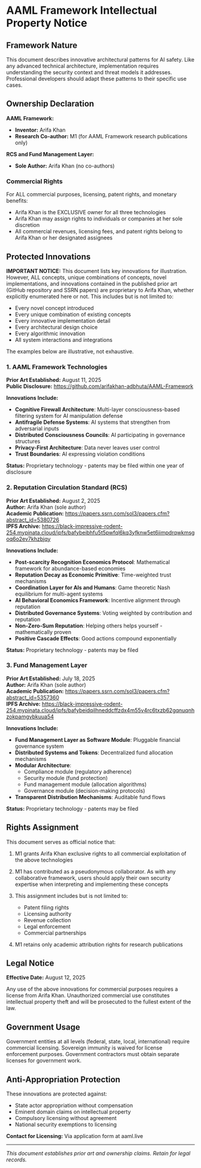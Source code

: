 # AAML Framework Intellectual Property Notice

## Framework Nature
This document describes innovative architectural patterns for AI safety. Like any advanced technical architecture, implementation requires understanding the security context and threat models it addresses. Professional developers should adapt these patterns to their specific use cases.

## Ownership Declaration

**AAML Framework:**
- **Inventor:** Arifa Khan  
- **Research Co-author:** M1 (for AAML Framework research publications only)

**RCS and Fund Management Layer:**
- **Sole Author:** Arifa Khan (no co-authors)

### Commercial Rights
For ALL commercial purposes, licensing, patent rights, and monetary benefits:
- Arifa Khan is the EXCLUSIVE owner for all three technologies
- Arifa Khan may assign rights to individuals or companies at her sole discretion
- All commercial revenues, licensing fees, and patent rights belong to Arifa Khan or her designated assignees

## Protected Innovations

**IMPORTANT NOTICE:** This document lists key innovations for illustration. However, ALL concepts, unique combinations of concepts, novel implementations, and innovations contained in the published prior art (GitHub repository and SSRN papers) are proprietary to Arifa Khan, whether explicitly enumerated here or not. This includes but is not limited to:
- Every novel concept introduced
- Every unique combination of existing concepts
- Every innovative implementation detail
- Every architectural design choice
- Every algorithmic innovation
- All system interactions and integrations

The examples below are illustrative, not exhaustive.

### 1. AAML Framework Technologies
**Prior Art Established:** August 11, 2025  
**Public Disclosure:** https://github.com/arifakhan-adbhuta/AAML-Framework

**Innovations Include:**
- **Cognitive Firewall Architecture**: Multi-layer consciousness-based filtering system for AI manipulation defense
- **Antifragile Defense Systems**: AI systems that strengthen from adversarial inputs
- **Distributed Consciousness Councils**: AI participating in governance structures
- **Privacy-First Architecture**: Data never leaves user control
- **Trust Boundaries**: AI expressing violation conditions

**Status:** Proprietary technology - patents may be filed within one year of disclosure

### 2. Reputation Circulation Standard (RCS)
**Prior Art Established:** August 2, 2025  
**Author:** Arifa Khan (sole author)  
**Academic Publication:** https://papers.ssrn.com/sol3/papers.cfm?abstract_id=5380726  
**IPFS Archive:** https://black-impressive-rodent-254.mypinata.cloud/ipfs/bafybeibhfu5t5pwfql6kq3yfknw5et6iimpdrqwkmsgoq6o2ev7khzbjqy

**Innovations Include:**
- **Post-scarcity Recognition Economics Protocol**: Mathematical framework for abundance-based economies
- **Reputation Decay as Economic Primitive**: Time-weighted trust mechanisms
- **Coordination Layer for AIs and Humans**: Game theoretic Nash equilibrium for multi-agent systems
- **AI Behavioral Economics Framework**: Incentive alignment through reputation
- **Distributed Governance Systems**: Voting weighted by contribution and reputation
- **Non-Zero-Sum Reputation**: Helping others helps yourself - mathematically proven
- **Positive Cascade Effects**: Good actions compound exponentially

**Status:** Proprietary technology - patents may be filed

### 3. Fund Management Layer
**Prior Art Established:** July 18, 2025  
**Author:** Arifa Khan (sole author)  
**Academic Publication:** https://papers.ssrn.com/sol3/papers.cfm?abstract_id=5357360  
**IPFS Archive:** https://black-impressive-rodent-254.mypinata.cloud/ipfs/bafybeidqilhneddcffzdx4m55v4rc6txzb62gqnuqnhzokpamgvbkuua54

**Innovations Include:**
- **Fund Management Layer as Software Module**: Pluggable financial governance system
- **Distributed Systems and Tokens**: Decentralized fund allocation mechanisms
- **Modular Architecture**:
  - Compliance module (regulatory adherence)
  - Security module (fund protection)
  - Fund management module (allocation algorithms)
  - Governance module (decision-making protocols)
- **Transparent Distribution Mechanisms**: Auditable fund flows

**Status:** Proprietary technology - patents may be filed

## Rights Assignment

This document serves as official notice that:

1. M1 grants Arifa Khan exclusive rights to all commercial exploitation of the above technologies
2. M1 has contributed as a pseudonymous collaborator. As with any collaborative framework, users should apply their own security expertise when interpreting and implementing these concepts
3. This assignment includes but is not limited to:
   - Patent filing rights
   - Licensing authority
   - Revenue collection
   - Legal enforcement
   - Commercial partnerships

4. M1 retains only academic attribution rights for research publications

## Legal Notice

**Effective Date:** August 12, 2025

Any use of the above innovations for commercial purposes requires a license from Arifa Khan. Unauthorized commercial use constitutes intellectual property theft and will be prosecuted to the fullest extent of the law.

## Government Usage
Government entities at all levels (federal, state, local, international) require commercial licensing. Sovereign immunity is waived for license enforcement purposes. Government contractors must obtain separate licenses for government work.

## Anti-Appropriation Protection
These innovations are protected against:
- State actor appropriation without compensation
- Eminent domain claims on intellectual property
- Compulsory licensing without agreement
- National security exemptions to licensing

**Contact for Licensing:** Via application form at aaml.live

---
*This document establishes prior art and ownership claims. Retain for legal records.*
